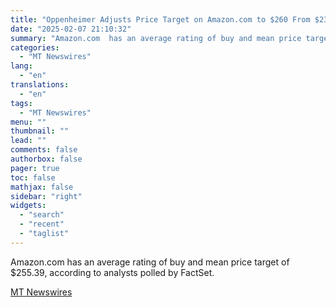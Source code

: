 ```yaml
---
title: "Oppenheimer Adjusts Price Target on Amazon.com to $260 From $230, Maintains Outperform Rating"
date: "2025-02-07 21:10:32"
summary: "Amazon.com  has an average rating of buy and mean price target of $255.39, according to analysts polled by FactSet."
categories:
  - "MT Newswires"
lang:
  - "en"
translations:
  - "en"
tags:
  - "MT Newswires"
menu: ""
thumbnail: ""
lead: ""
comments: false
authorbox: false
pager: true
toc: false
mathjax: false
sidebar: "right"
widgets:
  - "search"
  - "recent"
  - "taglist"
---
```


Amazon.com has an average rating of buy and mean price target of $255.39, according to analysts polled by FactSet.

[MT Newswires](https://www.tradingview.com/news/mtnewswires.com:20250207:A3312446:0/)
